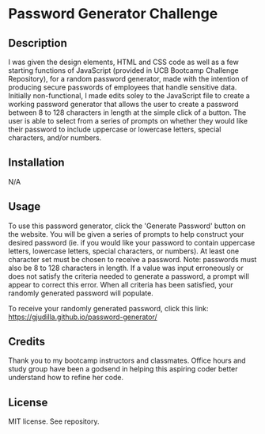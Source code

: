 # Password Generator Challenge

## Description

I was given the design elements, HTML and CSS code as well as a few starting functions of JavaScript (provided in UCB Bootcamp Challenge Repository), for a random password generator, made with the intention of producing secure passwords of employees that handle sensitive data. Initially non-functional, I made edits soley to the JavaScript file to create a working password generator that allows the user to create a password between 8 to 128 characters in length at the simple click of a button. The user is able to select from a series of prompts on whether they would like their password to include uppercase or lowercase letters, special characters, and/or numbers. 

## Installation

N/A

## Usage

To use this password generator, click the 'Generate Password' button on the website. You will be given a series of prompts to help construct your desired password (ie. if you would like your password to contain uppercase letters, lowercase letters, special characters, or numbers). At least one character set must be chosen to receive a password. Note: passwords must also be 8 to 128 characters in length. If a value was input erroneously or does not satisfy the criteria needed to generate a password, a prompt will appear to correct this error. When all criteria has been satisfied, your randomly generated password will populate.

To receive your randomly generated password, click this link: https://gjudilla.github.io/password-generator/


## Credits

Thank you to my bootcamp instructors and classmates. Office hours and study group have been a godsend in helping this aspiring coder better understand how to refine her code. 

## License

MIT license. See repository. 
